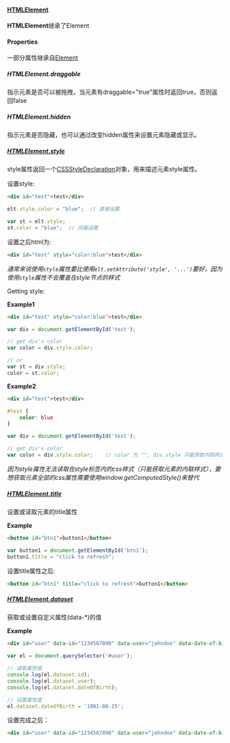 #### [HTMLElement](https://developer.mozilla.org/en-US/docs/Web/API/HTMLElement)

**HTMLElement**继承了Element

#### Properties

一部分属性继承自[Element](https://developer.mozilla.org/en-US/docs/Web/API/Element)

##### HTMLElement.draggable

指示元素是否可以被拖拽，当元素有draggable="true"属性时返回true，否则返回false

##### HTMLElement.hidden

指示元素是否隐藏，也可以通过改变hidden属性来设置元素隐藏或显示。

##### [HTMLElement.style](https://developer.mozilla.org/en-US/docs/Web/API/HTMLElement/style)

style属性返回一个[CSSStyleDeclaration](https://developer.mozilla.org/en-US/docs/Web/API/CSSStyleDeclaration)对象，用来描述元素style属性。

设置style:

```html
<div id="test">test</div>
```

```javascript
elt.style.color = "blue";  // 直接设置

var st = elt.style;
st.color = "blue";  // 间接设置
```

设置之后html为:

```html
<div id="test" style="color:blue">test</div>
```

*通常来说使用`style`属性要比使用`elt.setAttribute('style', '...')`要好，因为使用`style`属性不会覆盖在style节点的样式*

Getting style:

**Example1**

```html
<div id="test" style="color:blue">test</div>
```

```javascript
var div = document.getElementById('test');

// get div's color
var color = div.style.color;

// or
var st = div.style;
color = st.color;
```

**Example2**

```html
<div id="test">test</div>
```

```css
#test {
    color: blue
}
```

```javascript
var div = document.getElementById('test');

// get div's color
var color = div.style.color;    // color 为 "", div.style 只能获取内联样式
```

*因为style属性无法读取在style标签内的css样式（只能获取元素的内联样式），要想获取元素全部的css属性需要使用window.getComputedStyle()来替代*

##### [HTMLElement.title](https://developer.mozilla.org/en-US/docs/Web/API/HTMLElement/title)

设置或读取元素的title属性

**Example**

```html
<button id="btn1">button1</button>
```

```javascript
var button1 = document.getElementById('btn1');
button1.title = "click to refresh";
```

设置title属性之后:

```html
<button id="btn1" title="click to refresh">button1</button>
```

##### [HTMLElement.dataset](https://developer.mozilla.org/en-US/docs/Web/API/HTMLElement/dataset)

获取或设置自定义属性(data-*)的值

**Example**

```html
<div id="user" data-id="1234567890" data-user="johndoe" data-date-of-birth="1960-10-03">John Doe</div>
```
```javascript
var el = document.querySelector('#user');

// 读取属性值
console.log(el.dataset.id);
console.log(el.dataset.user);
console.log(el.dataset.dateOfBirth);

// 设置属性值
el.dataset.dateOfBirth = '1981-08-25';
```
设置完成之后：

```html
<div id="user" data-id="1234567890" data-user="johndoe" data-date-of-birth="1981-08-25">John Doe</div>
```

